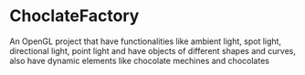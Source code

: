 # ChoclateFactory
An OpenGL project that have functionalities like ambient light, spot light, directional light, point light and have objects of different shapes and curves, also have dynamic elements like chocolate mechines and chocolates
